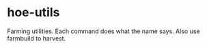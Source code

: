 hoe-utils
=========

Farming utilities. Each command does what the name says. Also use farmbuild to harvest.
